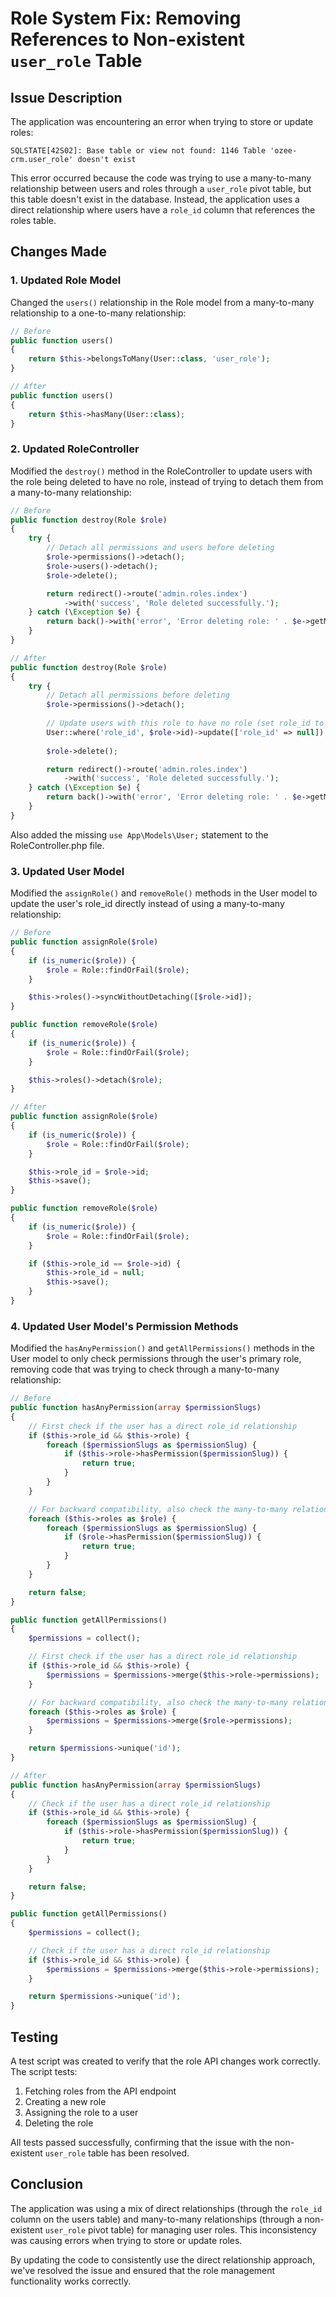 # Role System Fix: Removing References to Non-existent `user_role` Table

## Issue Description

The application was encountering an error when trying to store or update roles:

```
SQLSTATE[42S02]: Base table or view not found: 1146 Table 'ozee-crm.user_role' doesn't exist
```

This error occurred because the code was trying to use a many-to-many relationship between users and roles through a `user_role` pivot table, but this table doesn't exist in the database. Instead, the application uses a direct relationship where users have a `role_id` column that references the roles table.

## Changes Made

### 1. Updated Role Model

Changed the `users()` relationship in the Role model from a many-to-many relationship to a one-to-many relationship:

```php
// Before
public function users()
{
    return $this->belongsToMany(User::class, 'user_role');
}

// After
public function users()
{
    return $this->hasMany(User::class);
}
```

### 2. Updated RoleController

Modified the `destroy()` method in the RoleController to update users with the role being deleted to have no role, instead of trying to detach them from a many-to-many relationship:

```php
// Before
public function destroy(Role $role)
{
    try {
        // Detach all permissions and users before deleting
        $role->permissions()->detach();
        $role->users()->detach();
        $role->delete();

        return redirect()->route('admin.roles.index')
            ->with('success', 'Role deleted successfully.');
    } catch (\Exception $e) {
        return back()->with('error', 'Error deleting role: ' . $e->getMessage());
    }
}

// After
public function destroy(Role $role)
{
    try {
        // Detach all permissions before deleting
        $role->permissions()->detach();
        
        // Update users with this role to have no role (set role_id to null)
        User::where('role_id', $role->id)->update(['role_id' => null]);
        
        $role->delete();

        return redirect()->route('admin.roles.index')
            ->with('success', 'Role deleted successfully.');
    } catch (\Exception $e) {
        return back()->with('error', 'Error deleting role: ' . $e->getMessage());
    }
}
```

Also added the missing `use App\Models\User;` statement to the RoleController.php file.

### 3. Updated User Model

Modified the `assignRole()` and `removeRole()` methods in the User model to update the user's role_id directly instead of using a many-to-many relationship:

```php
// Before
public function assignRole($role)
{
    if (is_numeric($role)) {
        $role = Role::findOrFail($role);
    }

    $this->roles()->syncWithoutDetaching([$role->id]);
}

public function removeRole($role)
{
    if (is_numeric($role)) {
        $role = Role::findOrFail($role);
    }

    $this->roles()->detach($role);
}

// After
public function assignRole($role)
{
    if (is_numeric($role)) {
        $role = Role::findOrFail($role);
    }

    $this->role_id = $role->id;
    $this->save();
}

public function removeRole($role)
{
    if (is_numeric($role)) {
        $role = Role::findOrFail($role);
    }

    if ($this->role_id == $role->id) {
        $this->role_id = null;
        $this->save();
    }
}
```

### 4. Updated User Model's Permission Methods

Modified the `hasAnyPermission()` and `getAllPermissions()` methods in the User model to only check permissions through the user's primary role, removing code that was trying to check through a many-to-many relationship:

```php
// Before
public function hasAnyPermission(array $permissionSlugs)
{
    // First check if the user has a direct role_id relationship
    if ($this->role_id && $this->role) {
        foreach ($permissionSlugs as $permissionSlug) {
            if ($this->role->hasPermission($permissionSlug)) {
                return true;
            }
        }
    }

    // For backward compatibility, also check the many-to-many relationship
    foreach ($this->roles as $role) {
        foreach ($permissionSlugs as $permissionSlug) {
            if ($role->hasPermission($permissionSlug)) {
                return true;
            }
        }
    }

    return false;
}

public function getAllPermissions()
{
    $permissions = collect();

    // First check if the user has a direct role_id relationship
    if ($this->role_id && $this->role) {
        $permissions = $permissions->merge($this->role->permissions);
    }

    // For backward compatibility, also check the many-to-many relationship
    foreach ($this->roles as $role) {
        $permissions = $permissions->merge($role->permissions);
    }

    return $permissions->unique('id');
}

// After
public function hasAnyPermission(array $permissionSlugs)
{
    // Check if the user has a direct role_id relationship
    if ($this->role_id && $this->role) {
        foreach ($permissionSlugs as $permissionSlug) {
            if ($this->role->hasPermission($permissionSlug)) {
                return true;
            }
        }
    }

    return false;
}

public function getAllPermissions()
{
    $permissions = collect();

    // Check if the user has a direct role_id relationship
    if ($this->role_id && $this->role) {
        $permissions = $permissions->merge($this->role->permissions);
    }

    return $permissions->unique('id');
}
```

## Testing

A test script was created to verify that the role API changes work correctly. The script tests:

1. Fetching roles from the API endpoint
2. Creating a new role
3. Assigning the role to a user
4. Deleting the role

All tests passed successfully, confirming that the issue with the non-existent `user_role` table has been resolved.

## Conclusion

The application was using a mix of direct relationships (through the `role_id` column on the users table) and many-to-many relationships (through a non-existent `user_role` pivot table) for managing user roles. This inconsistency was causing errors when trying to store or update roles.

By updating the code to consistently use the direct relationship approach, we've resolved the issue and ensured that the role management functionality works correctly.
